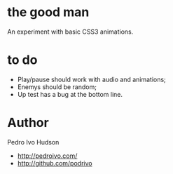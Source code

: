 # the good man
An experiment with basic CSS3 animations.

# to do
+ Play/pause should work with audio and animations;
+ Enemys should be random;
+ Up test has a bug at the bottom line.

# Author
Pedro Ivo Hudson

+ http://pedroivo.com/
+ http://github.com/podrivo